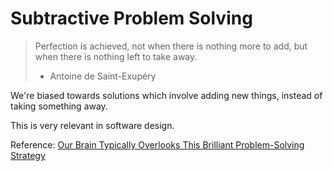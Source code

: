 
# Subtractive Problem Solving

> Perfection is achieved, not when there is nothing more to add, but when there is nothing left to take away.
> - Antoine de Saint-Exupéry

We're biased towards solutions which involve adding new things, instead of taking something away.

This is very relevant in software design.

Reference: [Our Brain Typically Overlooks This Brilliant Problem-Solving Strategy](https://www.scientificamerican.com/article/our-brain-typically-overlooks-this-brilliant-problem-solving-strategy/)
